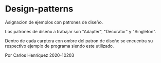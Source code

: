 # Design-patterns
Asignacion de ejemplos con patrones de diseño.

Los patrones de diseño a trabajar son "Adapter", "Decorator" y "Singleton".

Dentro de cada carptera con ombre del patron de diseño se encuentra su respectivo ejemplo de programa siendo este utilizado.

Por Carlos Henríquez 2020-10203
